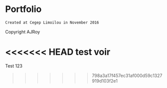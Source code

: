 # Portfolio

`Created at Cegep Limoilou in November 2016`

Copyright AJRoy

<<<<<<< HEAD
test voir
=======
Test 123
>>>>>>> 798a3a17f457ec31af000d59c1327919d103f2e1

